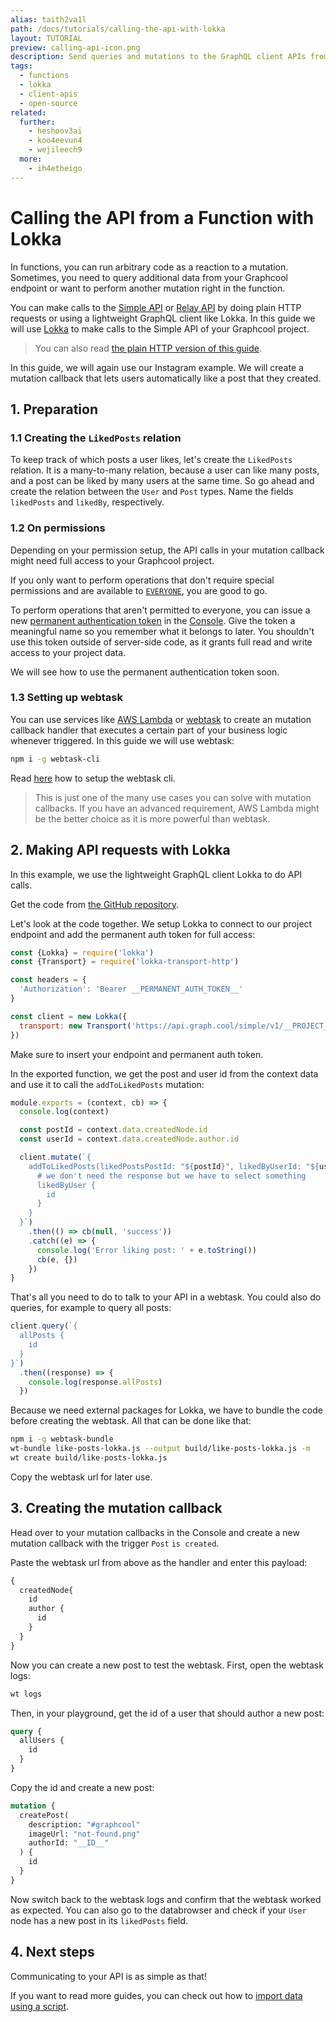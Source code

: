 ```yaml
---
alias: taith2va1l
path: /docs/tutorials/calling-the-api-with-lokka
layout: TUTORIAL
preview: calling-api-icon.png
description: Send queries and mutations to the GraphQL client APIs from a Function using GraphQL Lokka.
tags:
  - functions
  - lokka
  - client-apis
  - open-source
related:
  further:
    - heshoov3ai
    - koo4eevun4
    - wejileech9
  more:
    - ih4etheigo
---
```



# Calling the API from a Function with Lokka

In functions, you can run arbitrary code as a reaction to a mutation. Sometimes, you need to query additional data from your Graphcool endpoint or want to perform another mutation right in the function.

You can make calls to the [Simple API](!alias-heshoov3ai) or [Relay API](!alias-aizoong9ah) by doing plain HTTP requests or using a lightweight GraphQL client like Lokka. In this guide we will use [Lokka](https://github.com/kadirahq/lokka) to make calls to the Simple API of your Graphcool project.

> You can also read [the plain HTTP version of this guide](!alias-ih4etheigo).

In this guide, we will again use our Instagram example. We will create a mutation callback that lets users automatically like a post that they created.

## 1. Preparation

### 1.1 Creating the `LikedPosts` relation

To keep track of which posts a user likes, let's create the `LikedPosts` relation.
It is a many-to-many relation, because a user can like many posts, and a post can be liked by many users at the same time.
So go ahead and create the relation between the `User` and `Post` types. Name the fields `likedPosts` and `likedBy`, respectively.

### 1.2 On permissions

Depending on your permission setup, the API calls in your mutation callback might need full access to your Graphcool project.

If you only want to perform operations that don't require special permissions and are available to [`EVERYONE`](!alias-soh5hu6xah), you are good to go.

To perform operations that aren't permitted to everyone, you can issue a new [permanent authentication token](!alias-eip7ahqu5o#token-types) in the [Console](https://console.graph.cool). Give the token a meaningful name so you remember what it belongs to later. You shouldn't use this token outside of server-side code, as it grants full read and write access to your project data.

We will see how to use the permanent authentication token soon.

### 1.3 Setting up webtask

You can use services like [AWS Lambda](https://aws.amazon.com/de/lambda/getting-started/) or [webtask](https://webtask.io/) to create an mutation callback handler that executes a certain part of your business logic whenever triggered. In this guide we will use webtask:

```sh
npm i -g webtask-cli
```

Read [here](https://webtask.io/cli) how to setup the webtask cli.

> This is just one of the many use cases you can solve with mutation callbacks. If you have an advanced requirement, AWS Lambda might be the better choice as it is more powerful than webtask.

## 2. Making API requests with Lokka

In this example, we use the lightweight GraphQL client Lokka to do API calls.

Get the code from [the GitHub repository](https://github.com/graphcool-examples/webtask-like-posts-example/tree/master/lokka).

<!-- GITHUB_EXAMPLE('Webtask Like Posts', 'https://github.com/graphcool-examples/webtask-like-posts-example') -->

Let's look at the code together. We setup Lokka to connect to our project endpoint and add the permanent auth token for full access:

```js
const {Lokka} = require('lokka')
const {Transport} = require('lokka-transport-http')

const headers = {
  'Authorization': 'Bearer __PERMANENT_AUTH_TOKEN__'
}

const client = new Lokka({
  transport: new Transport('https://api.graph.cool/simple/v1/__PROJECT_ID__', {headers})
})
```

Make sure to insert your endpoint and permanent auth token.

In the exported function, we get the post and user id from the context data and use it to call the `addToLikedPosts` mutation:
```js
module.exports = (context, cb) => {
  console.log(context)

  const postId = context.data.createdNode.id
  const userId = context.data.createdNode.author.id

  client.mutate(`{
    addToLikedPosts(likedPostsPostId: "${postId}", likedByUserId: "${userId}") {
      # we don't need the response but we have to select something
      likedByUser {
        id
      }
    }
  }`)
    .then(() => cb(null, 'success'))
    .catch((e) => {
      console.log('Error liking post: ' + e.toString())
      cb(e, {})
    })
}
```

That's all you need to do to talk to your API in a webtask. You could also do queries, for example to query all posts:

```js
client.query(`{
  allPosts {
    id
  }
}`)
  .then((response) => {
    console.log(response.allPosts)
  })
```

Because we need external packages for Lokka, we have to bundle the code before creating the webtask.
All that can be done like that:

```sh
npm i -g webtask-bundle
wt-bundle like-posts-lokka.js --output build/like-posts-lokka.js -m
wt create build/like-posts-lokka.js
```

Copy the webtask url for later use.

## 3. Creating the mutation callback

Head over to your mutation callbacks in the Console and create a new mutation callback with the trigger `Post` `is created`.

Paste the webtask url from above as the handler and enter this payload:

```js
{
  createdNode{
    id
    author {
      id
    }
  }
}
```

Now you can create a new post to test the webtask. First, open the webtask logs:

```sh
wt logs
```

Then, in your playground, get the id of a user that should author a new post:

```graphql
query {
  allUsers {
    id
  }
}
```

Copy the id and create a new post:

```graphql
mutation {
  createPost(
    description: "#graphcool"
    imageUrl: "not-found.png"
    authorId: "__ID__"
  ) {
    id
  }
}
```

Now switch back to the webtask logs and confirm that the webtask worked as expected. You can also go to the databrowser and check if your `User` node has a new post in its `likedPosts` field.

## 4. Next steps

Communicating to your API is as simple as that!

If you want to read more guides, you can check out how to [import data using a script](!alias-ga2ahnee2a).

